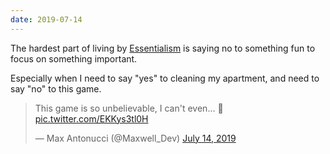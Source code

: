 ```yaml
---
date: 2019-07-14
---
```


The hardest part of living by [Essentialism](/exocortex/nonfiction/Essentialism.html) is saying no to something fun to focus on something important.

Especially when I need to say "yes" to cleaning my apartment, and need to say "no" to this game.

<blockquote class="twitter-tweet" data-lang="en"><p lang="en" dir="ltr">This game is so unbelievable, I can&#39;t even... 🤣 <a href="https://t.co/EKKys3tl0H">pic.twitter.com/EKKys3tl0H</a></p>&mdash; Max Antonucci (@Maxwell_Dev) <a href="https://twitter.com/Maxwell_Dev/status/1150426783122165760?ref_src=twsrc%5Etfw">July 14, 2019</a></blockquote>
